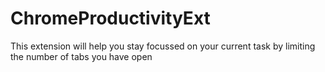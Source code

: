 # ChromeProductivityExt
This extension will help you stay focussed on your current task by limiting the number of tabs you have open
